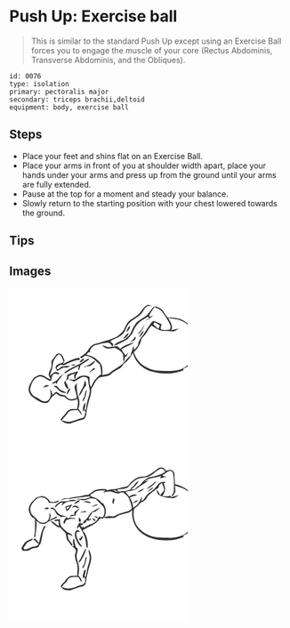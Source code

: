# Push Up: Exercise ball
> This is similar to the standard Push Up except using an Exercise Ball forces you to engage the muscle of your core (Rectus Abdominis, Transverse Abdominis, and the Obliques).

``` 
id: 0076 
type: isolation 
primary: pectoralis major 
secondary: triceps brachii,deltoid 
equipment: body, exercise ball 
``` 

## Steps

 - Place your feet and shins flat on an Exercise Ball.
 - Place your arms in front of you at shoulder width apart, place your hands under your arms and press up from the ground until your arms are fully extended.
 - Pause at the top for a moment and steady your balance.
 - Slowly return to the starting position with your chest lowered towards the ground.

## Tips


## Images

<svg width="241pt" height="300" viewBox="0 0 241 225" xmlns="http://www.w3.org/2000/svg">
  <g fill="#FFF">
    <path d="M0 0h241v48.5c-3.89-2.46-7.61-5.48-12.17-6.58-4.89-1.27-9.99-1.6-15.02-1.48-2.82-2.46-4.5-5.8-6.45-8.91-2.14-3.26-6.03-4.41-9.38-5.96-1.23.3-2.45.6-3.67.9-3.16 3.51-5.72 7.52-8.81 11.07-4.49 3.62-9.98 5.88-14.2 9.85-3.63 4.71-5.98 10.2-8.33 15.61-2.16 2.46-4.63 4.68-7.23 6.66-4.64 2.69-11.04 3.5-14.09 8.22l-.02.71c5.43-1.83 10.34-4.84 15.42-7.45 3.76-1.87 5.8-5.73 8.68-8.61 1.8-5.54 4.72-10.71 8.77-14.92 3.79-3.29 8.37-5.46 12.46-8.33.61.7 1.21 1.41 1.81 2.12-1.4.85-2.81 1.68-4.23 2.49.12.11.36.33.49.44 3.33-1.87 6.6-3.96 8.97-7.02-1.41.74-2.81 1.53-4.17 2.35-.4-.64-.79-1.28-1.18-1.92 1.93-4.07 4.28-7.93 7.35-11.25 3.93 1.64 8.2 3.21 10.67 6.91 3.99 5.58 8 11.3 10.44 17.76.9 1.76.09 3.63-.38 5.38-3.81.64-7.76 1.17-11.58.3-2.39-1.77.33-5.05-.03-7.56-2.9-1.24-5.86-2.29-8.69-3.65-1.81-1.18-3.82.26-4.92 1.72-4.41 5.77-7.84 12.2-12.2 18.02-2.71 3.84-5.75 7.89-5.76 12.81-1.68 2.04-3.4 4.04-5.09 6.07-.3-1.93-.59-3.85-.92-5.77-1.34 4.55-2.84 9.04-4.17 13.58-5.18 3.63-8.25 9.43-13.33 13.16-4.33 3.35-9.54 5.42-13.6 9.15-2.86 3.07-7.43 2.44-11.03 4.03.29-4.44.43-9-.86-13.3-1.25-3.63-4.47-5.99-7.13-8.55-3.78-3.47-8.94-4.51-13.64-6.15 1.13-1.13 2.25-2.27 3.35-3.42.38.14 1.15.43 1.53.58.1-4.87 3.44-8.96 8.18-10.03 6.05-1.03 11.92-3.91 18.18-2.75 1.42.74 2.05 2.33 3.05 3.49.74 1.43 2.35.16 2.11-1.08-.35-2.22-2.66-3.11-4.03-4.63 4.31-3.55 10.09-4.5 14.49-7.96 5.61-3.28 6.16-10.36 9.87-15.14 5.05-6.82 14.26-8.95 19.01-16.06 1.8-3.01 3.36-6.51 6.65-8.17 2.25-.83 4.66-.14 6.96.04-2.33-.9-4.87-2.67-7.42-1.5-5.51 3.15-7.74 9.51-12.69 13.27-3.99 3.83-9.82 5.31-13.06 9.97-3.53 4.01-4.16 9.84-8.21 13.47-2.72 2.52-5.3 5.43-8.86 6.78-3.85 1.56-7.69 3.18-11.72 4.23-4.8 1.21-9.31 3.45-14.23 4.19-4.29.59-7.7 3.74-9.89 7.3-2.74 4.82-7.48 7.99-11.99 10.98.7.56 1.39 1.12 2.09 1.68 1.63-1.26 3.29-2.5 4.95-3.74 1.52.22 3.04.43 4.56.65 2.05 1.26 4.3 2.16 6.39 3.34 3.09 2.4 5.43 5.72 8.99 7.51 1.08 4.47 1.89 9.01 1.88 13.62-6.48 3.96-11.21 10.25-13.65 17.4-2.77-4.05-1.89-9-2-13.59-5.78-3.52-13.73-2.53-18.31 2.52-1.09.42-2.21.8-3.31 1.2-1.89-.33-3.79-.57-5.69-.8l.01.85c2.06.44 4.08 1.09 5.79 2.38 4.04-1.6 7.34-4.55 11.32-6.22 2.61-.5 6.46-.42 7.81 2.35.78 2.54.59 5.26 1.12 7.86.42 3.01 1.67 5.91 1.46 8.99-.28 5.63-2.94 10.76-3.72 16.29-.42 2.82-1.05 5.61-1.48 8.43-.52.23-1.55.71-2.07.94.67-3.47 1.61-6.89 1.99-10.4-3.79 2.74-4.68 8.42-3.27 12.67l1.12-2.44c.54.6 1.07 1.2 1.61 1.81-.42 2.77-.53 5.77-2.3 8.11-6.09 1.35-11.67 4.33-17.8 5.53-4.08.9-8.11-.69-11.97-1.82 1.41-2.1 3.1-3.97 4.93-5.71 2.57-2.48 3.9-6.45 7.65-7.5 3.2-.53 6.51-.7 9.73-.23 1.83 2.1 3.08 4.63 4.86 6.77-.11-3.52-2.09-6.49-4.66-8.73 1.65-4.77 2.13-10.12.34-14.93-2.27-6.38-2.79-13.25-2.39-19.98-1.22 1.61-2.53 3.23-3.12 5.19.48 5.09 3.13 9.91 3 15.07-3.45 1.11-7.3 2.7-10.82.91-1.98-1.26-3.55-3.05-5.2-4.7-1.79-.25-3.6-.35-5.35-.82-2.39-.77-4.01-2.96-6.38-3.74-1.81 1.23-3.35 2.8-4.91 4.32-.66-2.74-1.3-5.62-3.34-7.71.3 3.27 1.85 6.7.41 9.9-.98 2.54-2.28 5.63-5.34 6.08-5.33 1.83-9.4-3.34-13.92-5.25-4.67-1.97-8.49-6.77-7.94-12.01 1.13-4.11 2.47-8.36 5.13-11.76 2.73-2.85 6.83-5.16 10.86-3.89 3.41 1.04 6.14 3.47 9.22 5.16 1.34.45 3.55.41 3.66-1.43.19-3 .77-6.88 4.05-7.99 2.15.19 4.21.84 6.34 1.17.18-2.88-3.15-3.11-5.25-3.52-3.12.78-5.29 3.48-7.49 5.66.56-2.95 1.64-5.74 2.61-8.57 1.39-4.13 1-8.71 2.72-12.74 2.03-2.92 3.62-6.59 7.09-8.08 3.72 1.86 4.77 6.34 6.05 9.95-2.05 3.26-7.27 2.13-9.54 5.43-2.49 2.05-.33 5.12.96 7.19 4.13-1.65 7.65-6.09 12.48-4.28 1.78-.84 3.53-1.73 5.29-2.61-4.09.13-8.22.05-12.22 1.05-1.67 1.28-3.5 4.3-5.89 3.06-1.39-1.5.88-2.69 1.75-3.75 2.11-2.36 5.36-1.53 8.09-1.18 6.58-3.83 13.7-6.65 21.3-7.56-.36-.9-.71-1.81-1.06-2.71-7.81 1.33-14.89 4.87-21.85 8.47.67-1.49 1.35-2.96 2.04-4.43-1.14-3.04-1.94-6.47-4.67-8.54-1.91-1.89-5.51-1.65-6.85.81-1.8 2.85-4.25 5.24-5.92 8.16-.71 3.23.56 6.74-.93 9.82-1.29 2.93-3.12 5.79-3.08 9.12.54 2.15 2.02 3.91 3 5.86-5.68-.81-9.71-7.16-15.92-5.73-3.43 1.43-7.38 3-9 6.62-2.78 4.93-6.83 10.6-4.32 16.5 1.4 5.07 6.37 7.61 10.35 10.43 4.15 2.24 8.8 5.2 13.71 3.76 2.41-.52 3.23-3.2 4.54-4.97 1.8-3.36 5.25-5.25 7.94-7.79 2.68 3.21 6.67 4.39 10.72 4.48 2.5 1.85 4.59 4.71 7.91 5.02 3.41.82 6.83-.33 9.82-1.93 1.7 4.51.4 9.2-.47 13.71-2.78-.11-5.6-.31-8.36.15-3.65 1.06-6.18 4.21-8.09 7.32-2.23 1.98-4.19 4.24-5.78 6.75 3.04 4.2 8.32 6.05 13.35 5.1 5.44-1.84 10.81-3.94 16.43-5.19 3.59-.75 4.69-4.92 4.98-8.08.3-4.57 1.56-9 2.66-13.42 1.44-6.54 4.44-12.86 3.94-19.71 3.87-5.23 5.44-12.57 11.65-15.75 4.15-1.1 8.57-1.12 12.61-2.65 2.47-1.31 4.11-3.73 6.52-5.12 4.5-2.98 10.77-4.52 12.58-10.26 5.78-3.57 9.64-9.3 12.98-15.06 2.77 12.4 13.39 21.78 25.3 25.25 14.16 4.05 29.76 3.96 43.43-1.88-.35-.27-1.06-.8-1.42-1.07 1.99-1.76 4.51-2.72 6.92-3.75V225H0V0m176.67 58.76c-1.4 1.48-2.58 3.15-3.38 5.03 5.1-3.48 7.22-9.34 9.45-14.8-2.21 3.14-3.4 6.93-6.07 9.77m-18.56 1.19c2.63-2.04 4.93-4.79 4.71-8.34-2.91 1.84-3.92 5.2-4.71 8.34m16.91 7.42c2.77-2.42 6.19-5.45 6.05-9.42-2.34 2.9-5.12 5.69-6.05 9.42m-21.78 1.98c3.71-1.23 6.8-3.87 7.73-7.77-3.63 1.06-5.06 5.32-7.73 7.77m16.59-3.26c-1.67 3.12-3.99 5.79-7.03 7.63 3.27-.95 9.43-3.28 7.03-7.63m-20.14 16.7c-1.27-1.18-2.52-2.39-3.76-3.6-3.36.21-6.74.3-10.06 1-3.84 1.12-7.04-2.09-10.79-2.17 2.3 1.87 4.64 4.34 7.84 4.31 3.05.27 5.97-1.02 8.99-.91 3.8.86 6.74 3.64 9.66 6.05 3.23 3.23 1.75 8.21 2.18 12.26 2.02-1.44 1.77-4.1 2.21-6.26.49-.12 1.47-.36 1.96-.49.94-1.74 1.84-3.51 2.55-5.36-.8.85-1.57 1.72-2.31 2.63-.39.32-1.17.97-1.56 1.29-1.72-2.62-3.38-5.28-5.27-7.79 4.85-4.67 12.12-5.18 16.88-9.9-6.57 2.07-13.54 3.82-18.52 8.94m-55.16 18.7c1.35-.59 2.76-1.14 3.89-2.11.79-1.01 3.49-2.02 1.65-3.53-2.43 1.14-4.82 2.92-5.54 5.64m.05 1.89c-7.16 3.04-14.07 6.68-20.46 11.12.34.29 1.01.87 1.35 1.16 5.74-4.02 11.98-7.21 18.42-9.95-.6 2.03-1.13 4.09-.99 6.23 1.76-1.71 2.82-4.04 2.61-6.53 3.21-2.43 6.53-4.71 9.99-6.77 1.23-.66 1.88-1.74 1.95-3.23-4.69 2-8.54 5.39-12.87 7.97m5.44 3.41c.6.21 1.19.41 1.78.62 3.07-1.56 7.02-.57 9.63-3.08 1.74-1.56 4.33-2.99 3.84-5.75-4.56 3.56-9.28 7.51-15.25 8.21m-16.43-1.97c1.47.78 3.28.24 4.87.17.03-.28.1-.84.13-1.12-1.51-.01-4.18-.46-5 .95m30.87 3.4c-1.9 1.61-3.77 3.25-5.67 4.87-.09.5-.28 1.5-.37 1.99.62-.7 1.24-1.41 1.86-2.12 1.8-.9 3.54-1.93 5.31-2.89-.39-.61-.79-1.22-1.13-1.85m-36.28 9.53c-.25 1.79-.47 3.58-.66 5.38-.49 1.05-.94 2.12-1.37 3.21 1.32-1.04 2.52-2.21 3.69-3.41-.01-.77-.02-2.3-.03-3.07 2.55-2.31 6.06-2.97 9.23-3.99-2.34 2.02-1.95 4.59-.98 7.13h1.27c.02-2.67.2-5.53 2.68-7.1.06-.75.17-2.24.23-2.99-4.54 2.01-9.58 2.57-14.06 4.84m-13.1 6.16c-2.01 2.88-6.24 3.13-7.84 6.41 1.82-.45 3.52-1.2 5.18-2.04.34.49 1.02 1.48 1.36 1.97 1.37-4.87 5.25-8.1 7.95-12.14 1.17-.62 2.36-1.19 3.5-1.87-4.26 1.15-7.6 4.2-10.15 7.67m8.79 3.79c.53 1.7.98 3.43 1.41 5.17 1.46 1.15 2.14 4.25 4.34 3.73-.13-3.88-2.84-6.97-4.07-10.53-.56.54-1.12 1.08-1.68 1.63m27.41-1.72c.5 7.78-6.04 13.37-7.69 20.5 4.93-3.59 5.36-10.59 10.06-14.29-.37-2.15.28-5.35-2.37-6.21m-55.41 9.05c2.65-.64 5.25-1.47 7.79-2.47-2.73-2.22-6.48-.44-7.79 2.47m13.57-1.85c2.5 1.08 4.79 2.52 6.54 4.65 2.74 3.13 7.15 5.27 11.29 3.85-2.97-1.4-6.08-2.51-8.96-4.11-1.69-1.28-2.65-3.29-4.35-4.56-1.38-1.11-3.06-.1-4.52.17m18 11.34c2.28-2.47 3.78-5.52 5.34-8.47-3.99.68-4.94 5.07-5.34 8.47M101.1 147c-.59 2.37-3.38 4.55-1.62 7.02 2.64-5.06 4.41-10.56 4.96-16.25-2.43 2.44-2.09 6.21-3.34 9.23z"/>
    <path d="M214.15 41.01c4.28.68 8.58 1.26 12.85 1.99 5.06 1.4 9.73 3.98 14 7.01v54.34c-3.18 2.57-6.64 4.92-10.53 6.27-5.1 1.55-10.48 1.91-15.78 2.05-9.66-.5-19.96.36-28.67-4.66-8.82-3.92-15.43-11.84-18.1-21.07 4.78-3.84 8.05-9.23 9.64-15.12.78-4.13 4.52-6.42 6.75-9.68 2.68-3.46 4.1-7.84 7.58-10.67 5.11 2.82 9.93 7.08 16.09 7.12 3.68-.35 7.36-.04 11.01.5 3.63.71 6.61-1.88 9.34-3.83-3.22.75-6.41 1.63-9.65 2.29 2.35-5.99-1.52-11.65-4.53-16.54z"/>
    <path d="M195.62 46.79c2.81.96 5.23 2.69 7.65 4.36-.94 1.54-1.75 3.17-2.17 4.94-2.35-2.08-4.51-4.36-6.79-6.52l1.31-2.78z"/>
  </g>
  <g fill="#333">
    <path d="M185.71 23.77c2.55-1.17 5.09.6 7.42 1.5-2.3-.18-4.71-.87-6.96-.04-3.29 1.66-4.85 5.16-6.65 8.17-4.75 7.11-13.96 9.24-19.01 16.06-3.71 4.78-4.26 11.86-9.87 15.14-4.4 3.46-10.18 4.41-14.49 7.96 1.37 1.52 3.68 2.41 4.03 4.63.24 1.24-1.37 2.51-2.11 1.08-1-1.16-1.63-2.75-3.05-3.49-6.26-1.16-12.13 1.72-18.18 2.75-4.74 1.07-8.08 5.16-8.18 10.03-.38-.15-1.15-.44-1.53-.58-1.1 1.15-2.22 2.29-3.35 3.42 4.7 1.64 9.86 2.68 13.64 6.15 2.66 2.56 5.88 4.92 7.13 8.55 1.29 4.3 1.15 8.86.86 13.3 3.6-1.59 8.17-.96 11.03-4.03 4.06-3.73 9.27-5.8 13.6-9.15 5.08-3.73 8.15-9.53 13.33-13.16 1.33-4.54 2.83-9.03 4.17-13.58.33 1.92.62 3.84.92 5.77 1.69-2.03 3.41-4.03 5.09-6.07.01-4.92 3.05-8.97 5.76-12.81 4.36-5.82 7.79-12.25 12.2-18.02 1.1-1.46 3.11-2.9 4.92-1.72 2.83 1.36 5.79 2.41 8.69 3.65.36 2.51-2.36 5.79.03 7.56 3.82.87 7.77.34 11.58-.3.47-1.75 1.28-3.62.38-5.38-2.44-6.46-6.45-12.18-10.44-17.76-2.47-3.7-6.74-5.27-10.67-6.91-3.07 3.32-5.42 7.18-7.35 11.25.39.64.78 1.28 1.18 1.92 1.36-.82 2.76-1.61 4.17-2.35-2.37 3.06-5.64 5.15-8.97 7.02-.13-.11-.37-.33-.49-.44 1.42-.81 2.83-1.64 4.23-2.49-.6-.71-1.2-1.42-1.81-2.12-4.09 2.87-8.67 5.04-12.46 8.33-4.05 4.21-6.97 9.38-8.77 14.92-2.88 2.88-4.92 6.74-8.68 8.61-5.08 2.61-9.99 5.62-15.42 7.45l.02-.71c3.05-4.72 9.45-5.53 14.09-8.22 2.6-1.98 5.07-4.2 7.23-6.66 2.35-5.41 4.7-10.9 8.33-15.61 4.22-3.97 9.71-6.23 14.2-9.85 3.09-3.55 5.65-7.56 8.81-11.07 1.22-.3 2.44-.6 3.67-.9 3.35 1.55 7.24 2.7 9.38 5.96 1.95 3.11 3.63 6.45 6.45 8.91 5.03-.12 10.13.21 15.02 1.48 4.56 1.1 8.28 4.12 12.17 6.58v1.51c-4.27-3.03-8.94-5.61-14-7.01-4.27-.73-8.57-1.31-12.85-1.99 3.01 4.89 6.88 10.55 4.53 16.54 3.24-.66 6.43-1.54 9.65-2.29-2.73 1.95-5.71 4.54-9.34 3.83-3.65-.54-7.33-.85-11.01-.5-6.16-.04-10.98-4.3-16.09-7.12-3.48 2.83-4.9 7.21-7.58 10.67-2.23 3.26-5.97 5.55-6.75 9.68-1.59 5.89-4.86 11.28-9.64 15.12 2.67 9.23 9.28 17.15 18.1 21.07 8.71 5.02 19.01 4.16 28.67 4.66 5.3-.14 10.68-.5 15.78-2.05 3.89-1.35 7.35-3.7 10.53-6.27v2.26c-2.41 1.03-4.93 1.99-6.92 3.75.36.27 1.07.8 1.42 1.07-13.67 5.84-29.27 5.93-43.43 1.88-11.91-3.47-22.53-12.85-25.3-25.25-3.34 5.76-7.2 11.49-12.98 15.06-1.81 5.74-8.08 7.28-12.58 10.26-2.41 1.39-4.05 3.81-6.52 5.12-4.04 1.53-8.46 1.55-12.61 2.65-6.21 3.18-7.78 10.52-11.65 15.75.5 6.85-2.5 13.17-3.94 19.71-1.1 4.42-2.36 8.85-2.66 13.42-.29 3.16-1.39 7.33-4.98 8.08-5.62 1.25-10.99 3.35-16.43 5.19-5.03.95-10.31-.9-13.35-5.1 1.59-2.51 3.55-4.77 5.78-6.75 1.91-3.11 4.44-6.26 8.09-7.32 2.76-.46 5.58-.26 8.36-.15.87-4.51 2.17-9.2.47-13.71-2.99 1.6-6.41 2.75-9.82 1.93-3.32-.31-5.41-3.17-7.91-5.02-4.05-.09-8.04-1.27-10.72-4.48-2.69 2.54-6.14 4.43-7.94 7.79-1.31 1.77-2.13 4.45-4.54 4.97-4.91 1.44-9.56-1.52-13.71-3.76-3.98-2.82-8.95-5.36-10.35-10.43-2.51-5.9 1.54-11.57 4.32-16.5 1.62-3.62 5.57-5.19 9-6.62 6.21-1.43 10.24 4.92 15.92 5.73-.98-1.95-2.46-3.71-3-5.86-.04-3.33 1.79-6.19 3.08-9.12 1.49-3.08.22-6.59.93-9.82 1.67-2.92 4.12-5.31 5.92-8.16 1.34-2.46 4.94-2.7 6.85-.81 2.73 2.07 3.53 5.5 4.67 8.54-.69 1.47-1.37 2.94-2.04 4.43 6.96-3.6 14.04-7.14 21.85-8.47.35.9.7 1.81 1.06 2.71-7.6.91-14.72 3.73-21.3 7.56-2.73-.35-5.98-1.18-8.09 1.18-.87 1.06-3.14 2.25-1.75 3.75 2.39 1.24 4.22-1.78 5.89-3.06 4-1 8.13-.92 12.22-1.05-1.76.88-3.51 1.77-5.29 2.61-4.83-1.81-8.35 2.63-12.48 4.28-1.29-2.07-3.45-5.14-.96-7.19 2.27-3.3 7.49-2.17 9.54-5.43-1.28-3.61-2.33-8.09-6.05-9.95-3.47 1.49-5.06 5.16-7.09 8.08-1.72 4.03-1.33 8.61-2.72 12.74-.97 2.83-2.05 5.62-2.61 8.57 2.2-2.18 4.37-4.88 7.49-5.66 2.1.41 5.43.64 5.25 3.52-2.13-.33-4.19-.98-6.34-1.17-3.28 1.11-3.86 4.99-4.05 7.99-.11 1.84-2.32 1.88-3.66 1.43-3.08-1.69-5.81-4.12-9.22-5.16-4.03-1.27-8.13 1.04-10.86 3.89-2.66 3.4-4 7.65-5.13 11.76-.55 5.24 3.27 10.04 7.94 12.01 4.52 1.91 8.59 7.08 13.92 5.25 3.06-.45 4.36-3.54 5.34-6.08 1.44-3.2-.11-6.63-.41-9.9 2.04 2.09 2.68 4.97 3.34 7.71 1.56-1.52 3.1-3.09 4.91-4.32 2.37.78 3.99 2.97 6.38 3.74 1.75.47 3.56.57 5.35.82 1.65 1.65 3.22 3.44 5.2 4.7 3.52 1.79 7.37.2 10.82-.91.13-5.16-2.52-9.98-3-15.07.59-1.96 1.9-3.58 3.12-5.19-.4 6.73.12 13.6 2.39 19.98 1.79 4.81 1.31 10.16-.34 14.93 2.57 2.24 4.55 5.21 4.66 8.73-1.78-2.14-3.03-4.67-4.86-6.77-3.22-.47-6.53-.3-9.73.23-3.75 1.05-5.08 5.02-7.65 7.5-1.83 1.74-3.52 3.61-4.93 5.71 3.86 1.13 7.89 2.72 11.97 1.82 6.13-1.2 11.71-4.18 17.8-5.53 1.77-2.34 1.88-5.34 2.3-8.11-.54-.61-1.07-1.21-1.61-1.81l-1.12 2.44c-1.41-4.25-.52-9.93 3.27-12.67-.38 3.51-1.32 6.93-1.99 10.4.52-.23 1.55-.71 2.07-.94.43-2.82 1.06-5.61 1.48-8.43.78-5.53 3.44-10.66 3.72-16.29.21-3.08-1.04-5.98-1.46-8.99-.53-2.6-.34-5.32-1.12-7.86-1.35-2.77-5.2-2.85-7.81-2.35-3.98 1.67-7.28 4.62-11.32 6.22-1.71-1.29-3.73-1.94-5.79-2.38l-.01-.85c1.9.23 3.8.47 5.69.8 1.1-.4 2.22-.78 3.31-1.2 4.58-5.05 12.53-6.04 18.31-2.52.11 4.59-.77 9.54 2 13.59 2.44-7.15 7.17-13.44 13.65-17.4.01-4.61-.8-9.15-1.88-13.62-3.56-1.79-5.9-5.11-8.99-7.51-2.09-1.18-4.34-2.08-6.39-3.34-1.52-.22-3.04-.43-4.56-.65-1.66 1.24-3.32 2.48-4.95 3.74-.7-.56-1.39-1.12-2.09-1.68 4.51-2.99 9.25-6.16 11.99-10.98 2.19-3.56 5.6-6.71 9.89-7.3 4.92-.74 9.43-2.98 14.23-4.19 4.03-1.05 7.87-2.67 11.72-4.23 3.56-1.35 6.14-4.26 8.86-6.78 4.05-3.63 4.68-9.46 8.21-13.47 3.24-4.66 9.07-6.14 13.06-9.97 4.95-3.76 7.18-10.12 12.69-13.27m9.91 23.02l-1.31 2.78c2.28 2.16 4.44 4.44 6.79 6.52.42-1.77 1.23-3.4 2.17-4.94-2.42-1.67-4.84-3.4-7.65-4.36z"/>
    <path d="M176.67 58.76c2.67-2.84 3.86-6.63 6.07-9.77-2.23 5.46-4.35 11.32-9.45 14.8.8-1.88 1.98-3.55 3.38-5.03zM158.11 59.95c.79-3.14 1.8-6.5 4.71-8.34.22 3.55-2.08 6.3-4.71 8.34zM175.02 67.37c.93-3.73 3.71-6.52 6.05-9.42.14 3.97-3.28 7-6.05 9.42zM153.24 69.35c2.67-2.45 4.1-6.71 7.73-7.77-.93 3.9-4.02 6.54-7.73 7.77zM169.83 66.09c2.4 4.35-3.76 6.68-7.03 7.63 3.04-1.84 5.36-4.51 7.03-7.63zM149.69 82.79c4.98-5.12 11.95-6.87 18.52-8.94-4.76 4.72-12.03 5.23-16.88 9.9 1.89 2.51 3.55 5.17 5.27 7.79.39-.32 1.17-.97 1.56-1.29.74-.91 1.51-1.78 2.31-2.63-.71 1.85-1.61 3.62-2.55 5.36-.49.13-1.47.37-1.96.49-.44 2.16-.19 4.82-2.21 6.26-.43-4.05 1.05-9.03-2.18-12.26-2.92-2.41-5.86-5.19-9.66-6.05-3.02-.11-5.94 1.18-8.99.91-3.2.03-5.54-2.44-7.84-4.31 3.75.08 6.95 3.29 10.79 2.17 3.32-.7 6.7-.79 10.06-1 1.24 1.21 2.49 2.42 3.76 3.6zM94.53 101.49c.72-2.72 3.11-4.5 5.54-5.64 1.84 1.51-.86 2.52-1.65 3.53-1.13.97-2.54 1.52-3.89 2.11zM94.58 103.38c4.33-2.58 8.18-5.97 12.87-7.97-.07 1.49-.72 2.57-1.95 3.23-3.46 2.06-6.78 4.34-9.99 6.77.21 2.49-.85 4.82-2.61 6.53-.14-2.14.39-4.2.99-6.23-6.44 2.74-12.68 5.93-18.42 9.95-.34-.29-1.01-.87-1.35-1.16 6.39-4.44 13.3-8.08 20.46-11.12zM100.02 106.79c5.97-.7 10.69-4.65 15.25-8.21.49 2.76-2.1 4.19-3.84 5.75-2.61 2.51-6.56 1.52-9.63 3.08-.59-.21-1.18-.41-1.78-.62zM83.59 104.82c.82-1.41 3.49-.96 5-.95-.03.28-.1.84-.13 1.12-1.59.07-3.4.61-4.87-.17zM114.46 108.22c.34.63.74 1.24 1.13 1.85-1.77.96-3.51 1.99-5.31 2.89-.62.71-1.24 1.42-1.86 2.12.09-.49.28-1.49.37-1.99 1.9-1.62 3.77-3.26 5.67-4.87zM78.18 117.75c4.48-2.27 9.52-2.83 14.06-4.84-.06.75-.17 2.24-.23 2.99-2.48 1.57-2.66 4.43-2.68 7.1h-1.27c-.97-2.54-1.36-5.11.98-7.13-3.17 1.02-6.68 1.68-9.23 3.99.01.77.02 2.3.03 3.07-1.17 1.2-2.37 2.37-3.69 3.41.43-1.09.88-2.16 1.37-3.21.19-1.8.41-3.59.66-5.38zM65.08 123.91c2.55-3.47 5.89-6.52 10.15-7.67-1.14.68-2.33 1.25-3.5 1.87-2.7 4.04-6.58 7.27-7.95 12.14-.34-.49-1.02-1.48-1.36-1.97-1.66.84-3.36 1.59-5.18 2.04 1.6-3.28 5.83-3.53 7.84-6.41zM73.87 127.7c.56-.55 1.12-1.09 1.68-1.63 1.23 3.56 3.94 6.65 4.07 10.53-2.2.52-2.88-2.58-4.34-3.73-.43-1.74-.88-3.47-1.41-5.17zM101.28 125.98c2.65.86 2 4.06 2.37 6.21-4.7 3.7-5.13 10.7-10.06 14.29 1.65-7.13 8.19-12.72 7.69-20.5zM45.87 135.03c1.31-2.91 5.06-4.69 7.79-2.47-2.54 1-5.14 1.83-7.79 2.47zM59.44 133.18c1.46-.27 3.14-1.28 4.52-.17 1.7 1.27 2.66 3.28 4.35 4.56 2.88 1.6 5.99 2.71 8.96 4.11-4.14 1.42-8.55-.72-11.29-3.85-1.75-2.13-4.04-3.57-6.54-4.65zM77.44 144.52c.4-3.4 1.35-7.79 5.34-8.47-1.56 2.95-3.06 6-5.34 8.47zM101.1 147c1.25-3.02.91-6.79 3.34-9.23-.55 5.69-2.32 11.19-4.96 16.25-1.76-2.47 1.03-4.65 1.62-7.02z"/>
  </g>
</svg>

<svg width="241pt" height="300" viewBox="0 0 241 225" xmlns="http://www.w3.org/2000/svg">
  <g fill="#FFF">
    <path d="M0 0h241v48.46c-5.29-3.88-11.12-6.93-17.64-8.1-.31-4.77-.32-9.55-.75-14.31-.15-2.18-1.98-3.81-3.83-4.7-2.45-.82-4.94.35-7.3.96-1.59-2.14-3.35-4.95-6.46-4.42-3.08-.46-5.24 2.07-7.49 3.68-3.73 2.72-7.56 5.39-11.79 7.28-3.7 1.69-7.98.7-11.76 2.15-5.51 1.96-9.5 6.48-13.29 10.73-1.62 2.08-4.49 2-6.81 2.59-4.05.62-7.77 2.76-11.93 2.64-3.28.01-6.5.66-9.62 1.6-1.16-.77-2.29-1.81-3.78-1.72-4.85-.02-10.14-.33-14.41 2.37-2.62 1.83-5.11 3.83-7.79 5.57-2.52 0-5.03.29-7.44 1.02-6.2 1.8-12.96.95-18.91 3.66-2.94-.38-6.02-.57-8.64 1.07-.89.54-1.77 1.08-2.64 1.63 3.89-1.06 7.75-2.98 11.88-1.88 5.76-1.19 11.59-1.98 17.45-2.35 3.81-.65 7.67-1.68 11.54-.77-5.79 4.37-13.31 2.73-20.02 3.14 3.2.45 6.5.56 9.54 1.74 3.56-.54 7.13-1.29 10.39-2.85 2.37.27 4.74.58 7.1.97 2.64 3.01 5.53 5.79 8.4 8.59 4.67 3.88 4.14 11.37 1.15 16.13-1.21-.13-2.41-.25-3.62-.34-.37-.17-1.12-.51-1.49-.68-1.27 2.37-2.32 4.97-4.38 6.79-4.84 3.77-11.39 4.53-15.99 8.68-.04-.53-.13-1.61-.17-2.14-.43.39-1.27 1.19-1.69 1.58-1.03-.66-2.06-1.32-3.08-1.97 1.31-.96 2.62-1.92 3.96-2.85-.69-.53-1.38-1.05-2.07-1.58-.81.86-1.61 1.72-2.4 2.59.34-.72 1.01-2.16 1.35-2.88l-.58-.23c-3.19.9-3.82 5.37-4.99 8.17 1.74.08 2.27-1.79 3.26-2.84 4.18 6.68 8.45 13.78 9.07 21.82.33 2.65.15 5.65 2.11 7.75 1.09-7-.36-13.97-3.41-20.27-.9-1.38-3.24-2.32-2.83-4.18 2-1.12 4.11-2.04 5.93-3.45 6-2.83 12.62-5.8 16.42-11.5.85-.43 1.7-.85 2.55-1.27.37.3 1.12.91 1.49 1.22.56-.65 1.13-1.29 1.7-1.93 3.68 1.61 7.85.07 11.73.52 4.28.58 6.87-3.56 10.79-4.27 5.43-1.94 11.98-1.89 16.13-6.41-1.86 13.34 4.91 27.51 16.85 33.92 5.7 3.97 12.67 5.07 19.32 6.43 8.39.78 17.02 1 25.2-1.32 2.84-.85 5.58-2.02 8.44-2.84-.42-.24-1.26-.73-1.68-.97 1.98-1.85 4.59-2.73 6.93-4.01V225H0V0m35.36 59.13c-1.4 2.6-4.21 3.93-5.88 6.31-1.72 2.51-3.32 5.36-3.29 8.49-.07 4.3 2.27 8.21 4.88 11.45 1.59.15 2.84 1.23 3.59 2.58-.06 7.93.56 15.92-1.38 23.69.45-.13 1.35-.41 1.8-.55.66-7.18 2.39-14.29 1.3-21.55 1.61 1.15 3.27 2.27 4.76 3.58 2.78.32 6.14 1.6 8.55-.4 2.46-1.77 5.33-2.81 7.93-4.35 2.63-.91 6.65-1.36 6.9-4.85-2.62 1.38-5.09 3.14-8.07 3.65-.97.85-1.95 1.69-2.93 2.53 1.73-3.3 3.48-7.64.71-10.91.1 4.12-.03 9.1-3.72 11.76-3.83 3.27-10.19 1.74-12.91-2.23-1.89-3.02-5.2-4.71-7.42-7.43-1.27-2.37-2.04-5.1-2.01-7.78.94-5.62 4.87-10.28 9.33-13.57 5.68-3.51 13.73-.81 15.79 5.63 3.17.26 6.37.38 9.54.06 1.92-.23 3.84-1.28 4.32-3.28-3.99 1.64-8.24 3.42-12.53 1.63-1.91-4.24-6.05-6.5-10.44-7.35-3.04.65-6.16 1.19-8.82 2.89m44.17 3.63c-4 1.79-8.91-.77-12.54 2.19-2.21 1.93-5.46 3.6-5.55 6.92 3.5-2.5 6.11-6.87 10.85-6.96-.64 1.41-1.3 2.82-1.92 4.24 2.64-1.72 4.82-4.3 8.02-4.97 3.94-1.45 8.16-.68 12.22-1.3-3.19-2.58-7.6-1.43-11.08-.12m7.46 4.42c3.27-.99 6.69-2.51 8.54-5.54-3.65.19-6.23 3.05-8.54 5.54m12.81-3.3c3.59.11 7.02 2.69 10.55 1.53-1.78-1.08-3.67-2.27-5.84-1.98-1.6-.43-3.16.13-4.71.45m11.08 7.02c2.96-.53 5.79-1.59 8.5-2.88-2.99-1.13-5.81 1.88-8.5 2.88m-35.46-.23c.61 2 1.23 4 1.89 5.99 3.93-1.56 5.22-5.73 7.4-8.95-3.18.72-6.3 1.68-9.29 2.96m8.96 1.09c1.54-.19 3.07-.88 4.65-.62 1.82.43 3.75 2.24 5.34.33-1.66-.87-3.36-1.66-5.04-2.48-1.99.26-3.88.97-4.95 2.77m-37.11 1.88c1.85.08 3.7.13 5.56.17.03-.45.08-1.37.11-1.82-2.11-.14-4.46-.53-5.67 1.65m8.52-1.45c-.68 2.45 2.54 1.45 3.95 1.96 1.78 2.25 2.95 4.91 4.62 7.24 1.48.95 3.11 1.6 4.71 2.33-.19.43-.57 1.28-.76 1.71 2.76-1.57 5.88-1.4 8.88-.69-2.22 2.47-5.07 5.15-3.78 8.82.36-.09 1.09-.26 1.45-.35.42-1.32.71-2.7 1.43-3.88 3.91-2.01 8.54-3.47 12.82-1.63-1.59-2.83-5.23-1.73-7.86-2.41-.9.36-1.8.73-2.7 1.09-1.36-3.07-5.22-3.15-7.98-4.17-5.14-1.26-7.31-6.6-10.76-10.02-1.34-.14-2.68-.14-4.02 0m55.2 5.67c-3.95 3.75-5.51 9.73-10.7 12.27-.26.75-.78 2.23-1.04 2.97 2.66-.11 4.55-1.27 4.84-3.89l4.59.15c-.56-1.05-1.11-2.1-1.66-3.16 1.9-2.67 3.48-5.54 5.16-8.35 4.85.78 6.97-4.29 10.92-5.83-4.51.78-7.96 4.1-12.11 5.84m-22.04-.93c-2.03.67-.97 3.01-1.03 4.5-2.18.56-5.85-.53-6.21 2.63 2.6-.58 5.16-1.37 7.82-1.66-.09-4 3.28-6.46 5.28-9.51-2.45.57-3.57 3.11-5.86 4.04m6.78 1.44c2.46.06 4.91-.12 7.36-.35.13-.36.4-1.09.54-1.45-2.69.29-5.5.44-7.9 1.8m19.33 4.86c.73 1.78 2.51 2.51 4.25 2.99-.47-2.15-2.32-2.77-4.25-2.99M93.8 84.92c.4 2.05-1.38 6.72 2.17 6.15.93-.86.14-2.35.26-3.46-.81-.9-1.61-1.8-2.43-2.69m15.18 1.5c-.85 1.21-.6 1.93.75 2.15.86-1.22.6-1.93-.75-2.15m2.96-.06c.95 1.71 2.31 3.14 4.09 4 .57-2.81-1.81-3.8-4.09-4m-51.55 3.71c2.04 0 4.09-.11 6.11-.43-.03 2.41.04 4.83.27 7.23-3.65-2.16-6.61-5.34-10.39-7.26.33 2.91 3.07 4.21 5.07 5.89 1.92 1.45 3.89 3.83 6.58 2.76 2.66 2.64 5.21 5.39 7.9 8 1.25 3.18.46 7.19 2.77 9.98 1.83 2.38 3.71 4.73 5.29 7.3.49-.53.97-1.07 1.45-1.61-3.31-4.06-7.33-8.47-6.36-14.17 2.08.78 4.13 1.64 6.26 2.28-1.19-3.1-4.62-3.78-7.28-5.09-2.43-1.91-4.63-4.09-6.82-6.25-2.97-3.01-3-7.54-2.88-11.48-2.5 1.06-6.79-.07-7.97 2.85M47 96.95c-4.35 6.99-4.74 15.36-7.31 23.01-1.38-2.54-3.2-4.8-5.45-6.62-.51.96-1.27 1.64-2.29 2.04 1.11.32 2.2.68 3.28 1.1.89 2.08 2.62 3.59 4.67 4.51-1.64 1.67-3.4 3.46-5.93 3.39-5.06.11-8.86 4.64-14.07 3.75-.26-.83-.53-1.66-.79-2.49 1.92-1.67 2.95-4.01 4.37-6.06 2.6-2.37 7.05-2.41 8.42-6.14-4.23 1.64-9.17 2.87-11.86 6.86-1.31 1.85-2.63 3.75-3.53 5.84-.57 1.82 1 3.07 2.21 4.12 2.14-.12 4.3-.07 6.44-.35 2.85-.52 4.83-3.24 7.83-3.33 2.07-.16 4.14-.49 5.99-1.51.93-1.67 2.08-3.2 3.18-4.76 1.38-5.17 2.34-10.45 3.25-15.72.94-2.89 2.71-5.43 3.79-8.26-.55.15-1.65.47-2.2.62m42.73 6.76c-2.04 2.8-1.64 6.6-.35 9.63 1.98 4.42 3.72 9.71 8.6 11.72-.52-3.02-3.34-4.76-4.45-7.5-1.54-3.6-3.88-7.42-2.99-11.48.4-2.44 2.98-1.41 4.59-1.54-.8-2.1-4.39-3.45-5.4-.83m8.06 6.14c-.31.65-.91 1.95-1.21 2.59-.97.51-1.92 1.05-2.85 1.63.63.91 1.33 1.77 2.03 2.63 1.27-2.05 4.87-4.6 2.03-6.85m-11.1 3.81c-1.44 3.41-1.12 6.98.42 10.27l-3.13-.36c1.74 1.39 3.81 2.53 5.05 4.45 2.19 2.77-.89 5.98-.49 9.04-.06 4.39 2.05 8.31 3.23 12.42.56 4.93-.2 9.88-.27 14.82l-2.72-.68c-.43.13-1.29.4-1.72.53-5.32-1.53-9.92 3.11-12.25 7.39-2.1 2.05-4.54 3.9-5.58 6.75 1.4 1.36 2.76 2.76 4.13 4.16 2.79.48 5.59 1.23 8.45 1.12 5.65-1.94 11.2-4.31 17.11-5.38 1.79-.32 2.83-2.02 4.03-3.21l-.36-2.68c2.07-.89.86-3.46 1.42-5.14 1.53-7.14 3.34-14.24 5.47-21.23 1.82-5.83 1.11-12.62-2.64-17.55-.33 4.33 2.35 8.29 1.53 12.62-.43 5.48-3.25 10.42-3.69 15.89-.36 3-1.41 5.87-1.76 8.88-.5-.7-.99-1.41-1.47-2.11.76-2.63 1.51-5.28 1.75-8.01-2.36.08-2.5 2.55-3.13 4.25-.7 2.54-2.1 5.9.6 7.8l.41-2.67c2.39 3.08 1.38 8.19-1.34 10.64-5.99.83-11.13 4.32-17.12 5.17-3.97 1.02-7.94-.55-11.69-1.69 1.09-3.98 5.56-5.32 7.16-8.98 2.71-5.5 9.55-4.96 14.7-4.6 1.74 1.39 2.43 3.58 3.43 5.48.47.14 1.4.43 1.87.58-.92-3.02-2.33-5.97-5.03-7.78 1.26-6.04 1.75-12.58-.71-18.4-.94-3.87-2.56-7.96-1-11.91.76-2.6 1.92-6.94-1.51-8.1-.85-2.75-1.85-5.48-1.95-8.38.05-1.28-.39-2.43-1.2-3.4m15.24 14.96c-1.62 4.06-3.87 7.81-5.69 11.77-.96 1.98-2.7 3.71-2.67 6.05 3.28-2.27 4.51-6.18 6.49-9.45 1.59-3.01 3.27-6.15 3.24-9.67-.35.33-1.03.98-1.37 1.3m.02 15.3c-.5 2.95-1.8 5.64-3.44 8.12.23.48.68 1.43.9 1.91 2.84-4.91 4.33-10.44 5.11-16.02-2.08 1.24-1.9 3.94-2.57 5.99z"/>
    <path d="M188.03 30c5.96-2.49 9.97-8.23 16.03-10.49 2.9-.94 5.06 1.73 6.19 4.04-3.76 3.02-8.5 4.06-12.89 5.79-3.87 1.32-8.29.93-11.82 3.23-3.1 1.77-5.64 4.32-7.84 7.11-2.26 3.17-6.53 4.1-8.44 7.6-1.88-.02-3.76-.03-5.64-.02 5.13-2.18 7.87-7.27 11.33-11.33-3.17.84-5.23 3.31-6.83 6.01-1.17 2.32-4.99 2.8-4.82 5.76-2.5.67-4.98 1.4-7.43 2.24-4.35-1.42-8.73 2.12-12.94-.01-.8-.42-2.4-1.28-3.2-1.7 2.94-.34 5.28 1.63 8.04 2.11-.51-.72-1.54-2.17-2.06-2.9 4.67-.75 9.66-.58 14-2.71 3.52-3.8 6.95-7.86 11.39-10.64 5.14-3.15 11.47-1.97 16.93-4.09z"/>
    <path d="M206.43 28.16c3.6-1.95 6.7-4.95 10.76-5.97 1.9.29 3.37 2.04 3.68 3.89 1.46 6.89 1.35 13.99 1.13 20.99-.11 3.03-.28 6.73-3.49 8.18.61.4 1.23.79 1.84 1.19 1.33-2.03 3.22-3.91 3.59-6.41.09-2.63-.36-5.24-.59-7.85 6.16 1.93 12.59 3.65 17.65 7.9v54.28c-7.85 7.26-18.92 8.68-29.17 8.22-7.23-.51-14.77.16-21.61-2.7-5.59-2.36-11.23-5.23-15.15-10-6.73-6.9-8.74-17.3-6.7-26.52a37.3 37.3 0 0 0 9.28-8.66c4.25-.85 7.24-4.3 8.83-8.15 4.51-4.32 9.51-8.13 14.68-11.63.34-2.89 2.29-4.88 4.75-6.2 1.18 3.04 2.2 6.15 3.21 9.25-.52.8-1.03 1.6-1.55 2.4-1.6 1.39-2.88 3.08-3.91 4.93-1.56-2.78-3-5.69-5.34-7.93.75 2.65 1.18 5.91 3.71 7.55 5.06 3.24 11.25 3.32 17 4.23 3.75.62 6.83-2.01 9.56-4.16-3.93 1.22-7.88 2.4-11.98 2.88l2.15-.94c-.67-.37-1.33-.74-2-1.1-3.3 1.22-6.81.83-10.22.6 1.41-2.73 3.13-5.41 3.6-8.51-.04-2.92-.91-5.75-1.79-8.51.9-.74 1.8-1.49 2.69-2.24-3.03.07-6.41-.1-8.91 1.92-2.84 2.55-4.59 6.11-7.62 8.47-4.02 3.23-8.8 5.9-11.35 10.57-1.07 2.21-2.94 3.8-4.84 5.28.26-2.25.54-4.5.67-6.77-1.83 3.28-2.89 6.98-5.27 9.94-1.81 2.32-4.34 3.88-6.75 5.49-.12-4.99-1.67-9.76-4.59-13.81 3.17-1.48 6.57-2.28 9.98-2.97-3.37-2.4-7.68-.49-10.61 1.72-1.72-2.1-3.38-4.25-5.06-6.38 5.38-1.4 11.5-1.19 15.95-4.99 5.02-3.94 10.8-6.8 15.62-10.96-1.46.53-4.4 1.59-5.87 2.12 6.05-5.79 14.95-4.74 22.29-7.65-.44 1.17-.86 2.35-1.28 3.52 2.94-1.04 5.95-1.89 9-2.61-1.27-.1-2.55-.17-3.81-.24-.73-.55-1.45-1.1-2.16-1.66m-15.44 13.89c-2.08 1.5-4.17 3-5.92 4.88 5.84-1.87 10.33-6.36 13.97-11.12-3.25 1.27-5.28 4.27-8.05 6.24m-4.63 8.54c2.92-1.57 6.64-2.92 7.87-6.31-2.78 1.89-5.86 3.52-7.87 6.31m-13.66.65c3.48-.64 6.97-2.08 9.26-4.88-3.37.96-6.83 2.23-9.26 4.88m27.53-4.94c.58.56.58.56 0 0m-33.42 19.95c2.47-1.2 5.63-1.88 6.89-4.62-2.56 1.05-5.58 1.95-6.89 4.62z"/>
    <path d="M117.95 49.5c3.93-1.02 8.02-1 12.02-.48-1.21.73-2.37 1.54-3.36 2.56 4.11-.76 8.44-2.6 12.54-.75 3.53.86 7.74 3.81 10.9.62 1.24-.06 2.47-.11 3.71-.15 2.22 2.03 4.82 3.73 6.6 6.2 2.55 4.76 4.08 10.01 5 15.31-1.68 2.51-4.52 3.97-7.44 4.47-5.49 1.69-11.2 3.02-16.19 5.98-1.69 1.18-3.71.33-5.51.02-2.78.27-5.6.58-8.23 1.55 3.79-5.78 2.45-13.91-1.85-19.1-.46-.09-1.39-.28-1.85-.37-2.88-4.12-7.5-6.6-12.26-7.9-1.36-.36-2.22-1.56-3.27-2.4 3.18-1.68 5.59-4.74 9.19-5.56m22.38 17.8c.54-1.83 1.03-3.66 1.53-5.49-.19-.77-.55-2.3-.73-3.06-1.9 2.41-3.19 6.01-.8 8.55zM76.84 71.68c1.82-.56 3.63-1.11 5.45-1.66-1.42 1.43-2.86 2.84-4.25 4.29-.41-.87-.81-1.75-1.2-2.63z"/>
  </g>
  <g fill="#333">
    <path d="M197.53 21.57c2.25-1.61 4.41-4.14 7.49-3.68 3.11-.53 4.87 2.28 6.46 4.42 2.36-.61 4.85-1.78 7.3-.96 1.85.89 3.68 2.52 3.83 4.7.43 4.76.44 9.54.75 14.31 6.52 1.17 12.35 4.22 17.64 8.1v1.62c-5.06-4.25-11.49-5.97-17.65-7.9.23 2.61.68 5.22.59 7.85-.37 2.5-2.26 4.38-3.59 6.41-.61-.4-1.23-.79-1.84-1.19 3.21-1.45 3.38-5.15 3.49-8.18.22-7 .33-14.1-1.13-20.99-.31-1.85-1.78-3.6-3.68-3.89-4.06 1.02-7.16 4.02-10.76 5.97.71.56 1.43 1.11 2.16 1.66 1.26.07 2.54.14 3.81.24-3.05.72-6.06 1.57-9 2.61.42-1.17.84-2.35 1.28-3.52-7.34 2.91-16.24 1.86-22.29 7.65 1.47-.53 4.41-1.59 5.87-2.12-4.82 4.16-10.6 7.02-15.62 10.96-4.45 3.8-10.57 3.59-15.95 4.99 1.68 2.13 3.34 4.28 5.06 6.38 2.93-2.21 7.24-4.12 10.61-1.72-3.41.69-6.81 1.49-9.98 2.97 2.92 4.05 4.47 8.82 4.59 13.81 2.41-1.61 4.94-3.17 6.75-5.49 2.38-2.96 3.44-6.66 5.27-9.94-.13 2.27-.41 4.52-.67 6.77 1.9-1.48 3.77-3.07 4.84-5.28 2.55-4.67 7.33-7.34 11.35-10.57 3.03-2.36 4.78-5.92 7.62-8.47 2.5-2.02 5.88-1.85 8.91-1.92-.89.75-1.79 1.5-2.69 2.24.88 2.76 1.75 5.59 1.79 8.51-.47 3.1-2.19 5.78-3.6 8.51 3.41.23 6.92.62 10.22-.6.67.36 1.33.73 2 1.1l-2.15.94c4.1-.48 8.05-1.66 11.98-2.88-2.73 2.15-5.81 4.78-9.56 4.16-5.75-.91-11.94-.99-17-4.23-2.53-1.64-2.96-4.9-3.71-7.55 2.34 2.24 3.78 5.15 5.34 7.93 1.03-1.85 2.31-3.54 3.91-4.93.52-.8 1.03-1.6 1.55-2.4-1.01-3.1-2.03-6.21-3.21-9.25-2.46 1.32-4.41 3.31-4.75 6.2-5.17 3.5-10.17 7.31-14.68 11.63-1.59 3.85-4.58 7.3-8.83 8.15a37.3 37.3 0 0 1-9.28 8.66c-2.04 9.22-.03 19.62 6.7 26.52 3.92 4.77 9.56 7.64 15.15 10 6.84 2.86 14.38 2.19 21.61 2.7 10.25.46 21.32-.96 29.17-8.22v2.06c-2.34 1.28-4.95 2.16-6.93 4.01.42.24 1.26.73 1.68.97-2.86.82-5.6 1.99-8.44 2.84-8.18 2.32-16.81 2.1-25.2 1.32-6.65-1.36-13.62-2.46-19.32-6.43-11.94-6.41-18.71-20.58-16.85-33.92-4.15 4.52-10.7 4.47-16.13 6.41-3.92.71-6.51 4.85-10.79 4.27-3.88-.45-8.05 1.09-11.73-.52-.57.64-1.14 1.28-1.7 1.93-.37-.31-1.12-.92-1.49-1.22-.85.42-1.7.84-2.55 1.27-3.8 5.7-10.42 8.67-16.42 11.5-1.82 1.41-3.93 2.33-5.93 3.45-.41 1.86 1.93 2.8 2.83 4.18 3.05 6.3 4.5 13.27 3.41 20.27-1.96-2.1-1.78-5.1-2.11-7.75-.62-8.04-4.89-15.14-9.07-21.82-.99 1.05-1.52 2.92-3.26 2.84 1.17-2.8 1.8-7.27 4.99-8.17l.58.23c-.34.72-1.01 2.16-1.35 2.88.79-.87 1.59-1.73 2.4-2.59.69.53 1.38 1.05 2.07 1.58-1.34.93-2.65 1.89-3.96 2.85 1.02.65 2.05 1.31 3.08 1.97.42-.39 1.26-1.19 1.69-1.58.04.53.13 1.61.17 2.14 4.6-4.15 11.15-4.91 15.99-8.68 2.06-1.82 3.11-4.42 4.38-6.79.37.17 1.12.51 1.49.68 1.21.09 2.41.21 3.62.34 2.99-4.76 3.52-12.25-1.15-16.13-2.87-2.8-5.76-5.58-8.4-8.59-2.36-.39-4.73-.7-7.1-.97-3.26 1.56-6.83 2.31-10.39 2.85-3.04-1.18-6.34-1.29-9.54-1.74 6.71-.41 14.23 1.23 20.02-3.14-3.87-.91-7.73.12-11.54.77-5.86.37-11.69 1.16-17.45 2.35-4.13-1.1-7.99.82-11.88 1.88.87-.55 1.75-1.09 2.64-1.63 2.62-1.64 5.7-1.45 8.64-1.07 5.95-2.71 12.71-1.86 18.91-3.66 2.41-.73 4.92-1.02 7.44-1.02 2.68-1.74 5.17-3.74 7.79-5.57 4.27-2.7 9.56-2.39 14.41-2.37 1.49-.09 2.62.95 3.78 1.72 3.12-.94 6.34-1.59 9.62-1.6 4.16.12 7.88-2.02 11.93-2.64 2.32-.59 5.19-.51 6.81-2.59 3.79-4.25 7.78-8.77 13.29-10.73 3.78-1.45 8.06-.46 11.76-2.15 4.23-1.89 8.06-4.56 11.79-7.28m-9.5 8.43c-5.46 2.12-11.79.94-16.93 4.09-4.44 2.78-7.87 6.84-11.39 10.64-4.34 2.13-9.33 1.96-14 2.71.52.73 1.55 2.18 2.06 2.9-2.76-.48-5.1-2.45-8.04-2.11.8.42 2.4 1.28 3.2 1.7 4.21 2.13 8.59-1.41 12.94.01 2.45-.84 4.93-1.57 7.43-2.24-.17-2.96 3.65-3.44 4.82-5.76 1.6-2.7 3.66-5.17 6.83-6.01-3.46 4.06-6.2 9.15-11.33 11.33 1.88-.01 3.76 0 5.64.02 1.91-3.5 6.18-4.43 8.44-7.6 2.2-2.79 4.74-5.34 7.84-7.11 3.53-2.3 7.95-1.91 11.82-3.23 4.39-1.73 9.13-2.77 12.89-5.79-1.13-2.31-3.29-4.98-6.19-4.04-6.06 2.26-10.07 8-16.03 10.49m-70.08 19.5c-3.6.82-6.01 3.88-9.19 5.56 1.05.84 1.91 2.04 3.27 2.4 4.76 1.3 9.38 3.78 12.26 7.9.46.09 1.39.28 1.85.37 4.3 5.19 5.64 13.32 1.85 19.1 2.63-.97 5.45-1.28 8.23-1.55 1.8.31 3.82 1.16 5.51-.02 4.99-2.96 10.7-4.29 16.19-5.98 2.92-.5 5.76-1.96 7.44-4.47-.92-5.3-2.45-10.55-5-15.31-1.78-2.47-4.38-4.17-6.6-6.2-1.24.04-2.47.09-3.71.15-3.16 3.19-7.37.24-10.9-.62-4.1-1.85-8.43-.01-12.54.75.99-1.02 2.15-1.83 3.36-2.56-4-.52-8.09-.54-12.02.48z"/>
    <path d="M190.99 42.05c2.77-1.97 4.8-4.97 8.05-6.24-3.64 4.76-8.13 9.25-13.97 11.12 1.75-1.88 3.84-3.38 5.92-4.88zM186.36 50.59c2.01-2.79 5.09-4.42 7.87-6.31-1.23 3.39-4.95 4.74-7.87 6.31zM172.7 51.24c2.43-2.65 5.89-3.92 9.26-4.88-2.29 2.8-5.78 4.24-9.26 4.88zM200.23 46.3c.58.56.58.56 0 0zM35.36 59.13c2.66-1.7 5.78-2.24 8.82-2.89 4.39.85 8.53 3.11 10.44 7.35 4.29 1.79 8.54.01 12.53-1.63-.48 2-2.4 3.05-4.32 3.28-3.17.32-6.37.2-9.54-.06-2.06-6.44-10.11-9.14-15.79-5.63-4.46 3.29-8.39 7.95-9.33 13.57-.03 2.68.74 5.41 2.01 7.78 2.22 2.72 5.53 4.41 7.42 7.43 2.72 3.97 9.08 5.5 12.91 2.23 3.69-2.66 3.82-7.64 3.72-11.76 2.77 3.27 1.02 7.61-.71 10.91.98-.84 1.96-1.68 2.93-2.53 2.98-.51 5.45-2.27 8.07-3.65-.25 3.49-4.27 3.94-6.9 4.85-2.6 1.54-5.47 2.58-7.93 4.35-2.41 2-5.77.72-8.55.4-1.49-1.31-3.15-2.43-4.76-3.58 1.09 7.26-.64 14.37-1.3 21.55-.45.14-1.35.42-1.8.55 1.94-7.77 1.32-15.76 1.38-23.69-.75-1.35-2-2.43-3.59-2.58-2.61-3.24-4.95-7.15-4.88-11.45-.03-3.13 1.57-5.98 3.29-8.49 1.67-2.38 4.48-3.71 5.88-6.31zM140.33 67.3c-2.39-2.54-1.1-6.14.8-8.55.18.76.54 2.29.73 3.06-.5 1.83-.99 3.66-1.53 5.49z"/>
    <path d="M79.53 62.76c3.48-1.31 7.89-2.46 11.08.12-4.06.62-8.28-.15-12.22 1.3-3.2.67-5.38 3.25-8.02 4.97.62-1.42 1.28-2.83 1.92-4.24-4.74.09-7.35 4.46-10.85 6.96.09-3.32 3.34-4.99 5.55-6.92 3.63-2.96 8.54-.4 12.54-2.19zM86.99 67.18c2.31-2.49 4.89-5.35 8.54-5.54-1.85 3.03-5.27 4.55-8.54 5.54zM166.81 66.25c1.31-2.67 4.33-3.57 6.89-4.62-1.26 2.74-4.42 3.42-6.89 4.62zM99.8 63.88c1.55-.32 3.11-.88 4.71-.45 2.17-.29 4.06.9 5.84 1.98-3.53 1.16-6.96-1.42-10.55-1.53zM110.88 70.9c2.69-1 5.51-4.01 8.5-2.88-2.71 1.29-5.54 2.35-8.5 2.88zM75.42 70.67c2.99-1.28 6.11-2.24 9.29-2.96-2.18 3.22-3.47 7.39-7.4 8.95-.66-1.99-1.28-3.99-1.89-5.99m1.42 1.01c.39.88.79 1.76 1.2 2.63 1.39-1.45 2.83-2.86 4.25-4.29-1.82.55-3.63 1.1-5.45 1.66zM84.38 71.76c1.07-1.8 2.96-2.51 4.95-2.77 1.68.82 3.38 1.61 5.04 2.48-1.59 1.91-3.52.1-5.34-.33-1.58-.26-3.11.43-4.65.62zM47.27 73.64c1.21-2.18 3.56-1.79 5.67-1.65-.03.45-.08 1.37-.11 1.82-1.86-.04-3.71-.09-5.56-.17zM55.79 72.19c1.34-.14 2.68-.14 4.02 0 3.45 3.42 5.62 8.76 10.76 10.02 2.76 1.02 6.62 1.1 7.98 4.17.9-.36 1.8-.73 2.7-1.09 2.63.68 6.27-.42 7.86 2.41-4.28-1.84-8.91-.38-12.82 1.63-.72 1.18-1.01 2.56-1.43 3.88-.36.09-1.09.26-1.45.35-1.29-3.67 1.56-6.35 3.78-8.82-3-.71-6.12-.88-8.88.69.19-.43.57-1.28.76-1.71-1.6-.73-3.23-1.38-4.71-2.33-1.67-2.33-2.84-4.99-4.62-7.24-1.41-.51-4.63.49-3.95-1.96zM110.99 77.86c4.15-1.74 7.6-5.06 12.11-5.84-3.95 1.54-6.07 6.61-10.92 5.83-1.68 2.81-3.26 5.68-5.16 8.35.55 1.06 1.1 2.11 1.66 3.16l-4.59-.15c-.29 2.62-2.18 3.78-4.84 3.89.26-.74.78-2.22 1.04-2.97 5.19-2.54 6.75-8.52 10.7-12.27z"/>
    <path d="M88.95 76.93c2.29-.93 3.41-3.47 5.86-4.04-2 3.05-5.37 5.51-5.28 9.51-2.66.29-5.22 1.08-7.82 1.66.36-3.16 4.03-2.07 6.21-2.63.06-1.49-1-3.83 1.03-4.5zM95.73 78.37c2.4-1.36 5.21-1.51 7.9-1.8-.14.36-.41 1.09-.54 1.45-2.45.23-4.9.41-7.36.35zM115.06 83.23c1.93.22 3.78.84 4.25 2.99-1.74-.48-3.52-1.21-4.25-2.99zM93.8 84.92c.82.89 1.62 1.79 2.43 2.69-.12 1.11.67 2.6-.26 3.46-3.55.57-1.77-4.1-2.17-6.15zM108.98 86.42c1.35.22 1.61.93.75 2.15-1.35-.22-1.6-.94-.75-2.15zM111.94 86.36c2.28.2 4.66 1.19 4.09 4-1.78-.86-3.14-2.29-4.09-4zM60.39 90.07c1.18-2.92 5.47-1.79 7.97-2.85-.12 3.94-.09 8.47 2.88 11.48 2.19 2.16 4.39 4.34 6.82 6.25 2.66 1.31 6.09 1.99 7.28 5.09-2.13-.64-4.18-1.5-6.26-2.28-.97 5.7 3.05 10.11 6.36 14.17-.48.54-.96 1.08-1.45 1.61-1.58-2.57-3.46-4.92-5.29-7.3-2.31-2.79-1.52-6.8-2.77-9.98-2.69-2.61-5.24-5.36-7.9-8-2.69 1.07-4.66-1.31-6.58-2.76-2-1.68-4.74-2.98-5.07-5.89 3.78 1.92 6.74 5.1 10.39 7.26-.23-2.4-.3-4.82-.27-7.23-2.02.32-4.07.43-6.11.43zM47 96.95c.55-.15 1.65-.47 2.2-.62-1.08 2.83-2.85 5.37-3.79 8.26-.91 5.27-1.87 10.55-3.25 15.72-1.1 1.56-2.25 3.09-3.18 4.76-1.85 1.02-3.92 1.35-5.99 1.51-3 .09-4.98 2.81-7.83 3.33-2.14.28-4.3.23-6.44.35-1.21-1.05-2.78-2.3-2.21-4.12.9-2.09 2.22-3.99 3.53-5.84 2.69-3.99 7.63-5.22 11.86-6.86-1.37 3.73-5.82 3.77-8.42 6.14-1.42 2.05-2.45 4.39-4.37 6.06.26.83.53 1.66.79 2.49 5.21.89 9.01-3.64 14.07-3.75 2.53.07 4.29-1.72 5.93-3.39-2.05-.92-3.78-2.43-4.67-4.51-1.08-.42-2.17-.78-3.28-1.1 1.02-.4 1.78-1.08 2.29-2.04 2.25 1.82 4.07 4.08 5.45 6.62 2.57-7.65 2.96-16.02 7.31-23.01zM89.73 103.71c1.01-2.62 4.6-1.27 5.4.83-1.61.13-4.19-.9-4.59 1.54-.89 4.06 1.45 7.88 2.99 11.48 1.11 2.74 3.93 4.48 4.45 7.5-4.88-2.01-6.62-7.3-8.6-11.72-1.29-3.03-1.69-6.83.35-9.63z"/>
    <path d="M97.79 109.85c2.84 2.25-.76 4.8-2.03 6.85-.7-.86-1.4-1.72-2.03-2.63.93-.58 1.88-1.12 2.85-1.63.3-.64.9-1.94 1.21-2.59zM86.69 113.66c.81.97 1.25 2.12 1.2 3.4.1 2.9 1.1 5.63 1.95 8.38 3.43 1.16 2.27 5.5 1.51 8.1-1.56 3.95.06 8.04 1 11.91 2.46 5.82 1.97 12.36.71 18.4 2.7 1.81 4.11 4.76 5.03 7.78-.47-.15-1.4-.44-1.87-.58-1-1.9-1.69-4.09-3.43-5.48-5.15-.36-11.99-.9-14.7 4.6-1.6 3.66-6.07 5-7.16 8.98 3.75 1.14 7.72 2.71 11.69 1.69 5.99-.85 11.13-4.34 17.12-5.17 2.72-2.45 3.73-7.56 1.34-10.64l-.41 2.67c-2.7-1.9-1.3-5.26-.6-7.8.63-1.7.77-4.17 3.13-4.25-.24 2.73-.99 5.38-1.75 8.01.48.7.97 1.41 1.47 2.11.35-3.01 1.4-5.88 1.76-8.88.44-5.47 3.26-10.41 3.69-15.89.82-4.33-1.86-8.29-1.53-12.62 3.75 4.93 4.46 11.72 2.64 17.55-2.13 6.99-3.94 14.09-5.47 21.23-.56 1.68.65 4.25-1.42 5.14l.36 2.68c-1.2 1.19-2.24 2.89-4.03 3.21-5.91 1.07-11.46 3.44-17.11 5.38-2.86.11-5.66-.64-8.45-1.12-1.37-1.4-2.73-2.8-4.13-4.16 1.04-2.85 3.48-4.7 5.58-6.75 2.33-4.28 6.93-8.92 12.25-7.39.43-.13 1.29-.4 1.72-.53l2.72.68c.07-4.94.83-9.89.27-14.82-1.18-4.11-3.29-8.03-3.23-12.42-.4-3.06 2.68-6.27.49-9.04-1.24-1.92-3.31-3.06-5.05-4.45l3.13.36c-1.54-3.29-1.86-6.86-.42-10.27z"/>
    <path d="M101.93 128.62c.34-.32 1.02-.97 1.37-1.3.03 3.52-1.65 6.66-3.24 9.67-1.98 3.27-3.21 7.18-6.49 9.45-.03-2.34 1.71-4.07 2.67-6.05 1.82-3.96 4.07-7.71 5.69-11.77zM101.95 143.92c.67-2.05.49-4.75 2.57-5.99-.78 5.58-2.27 11.11-5.11 16.02-.22-.48-.67-1.43-.9-1.91 1.64-2.48 2.94-5.17 3.44-8.12z"/>
  </g>
</svg>
